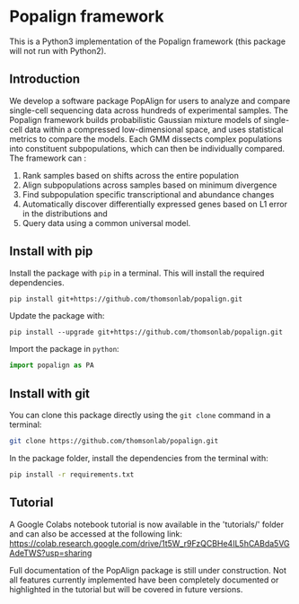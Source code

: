 # Popalign framework

This is a Python3 implementation of the Popalign framework (this package will not run with Python2).

## Introduction

We develop a software package PopAlign for users to analyze and compare single-cell sequencing data across hundreds of experimental samples. The Popalign framework builds probabilistic Gaussian mixture models of single-cell data within a compressed low-dimensional space, and uses statistical metrics to compare the models. Each GMM dissects complex populations into constituent subpopulations, which can then be individually compared. The framework can : 
1) Rank samples based on shifts across the entire population 
2) Align subpopulations across samples based on minimum divergence 
3) Find subpopulation specific transcriptional and abundance changes 
4) Automatically discover differentially expressed genes based on L1 error in the distributions and 
5) Query data using a common universal model.

## Install with pip

Install the package with `pip` in a terminal. This will install the required dependencies.
```sh
pip install git+https://github.com/thomsonlab/popalign.git
```

Update the package with:
```
pip install --upgrade git+https://github.com/thomsonlab/popalign.git
```

Import the package in `python`:
```python
import popalign as PA
```

## Install with git

You can clone this package directly using the `git clone` command in a terminal:
```sh
git clone https://github.com/thomsonlab/popalign.git
```

In the package folder, install the dependencies from the terminal with:
```sh
pip install -r requirements.txt
```

## Tutorial

A Google Colabs notebook tutorial is now available in the 'tutorials/' folder and can also be accessed at the following link: 
https://colab.research.google.com/drive/1t5W_r9FzQCBHe4IL5hCABda5VGAdeTWS?usp=sharing

Full documentation of the PopAlign package is still under construction. Not all features currently implemented have been completely documented or highlighted in the tutorial but will be covered in future versions. 
